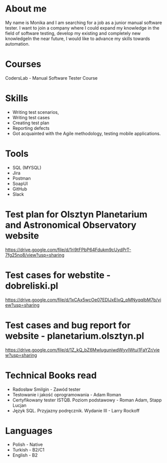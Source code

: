 # About me

My name is Monika and I am searching for a job as a junior manual software tester. I want to join a company where I could expand my knowledge in the field of software testing, develop my existing and completely new knowledgeIn the near future, I would like to advance my skills towards automation.

# Courses 

CodersLab - Manual Software Tester Course 

# Skills 

- Writing test scenarios, 
- Writing test cases 
- Creating test plan 
- Reporting defects 
- Got acquainted with the Agile methodology, testing mobile applications.

# Tools 
 - SQL (MYSQL)
 - Jira 
 - Postman 
 - SoapUI
 - GitHub 
 - Slack
 

# Test plan for Olsztyn Planetarium and Astronomical Observatory website

https://drive.google.com/file/d/1ri9tFPbP64Fdukm9cUydPrT-7fg25no8/view?usp=sharing

# Test cases for webstite - dobreliski.pl 

https://drive.google.com/file/d/1xCAx5wcOe07EDlJxEIxQ_pMNyqqlbM7b/view?usp=sharing

# Test cases and bug report for website - planetarium.olsztyn.pl

https://drive.google.com/file/d/1Z_kQ_bZ6MwluguniwdWyvlWtui1FaYZr/view?usp=sharing

# Technical Books read

- Radosław Smilgin - Zawód tester
- Testowanie i jakość oprogramowania - Adam Roman 
- Certyfikowany tester ISTQB. Poziom podstawowy - Roman Adam, Stapp Lucjan
- Język SQL. Przyjazny podręcznik. Wydanie III - Larry Rockoff

# Languages 
- Polish - Native 
- Turkish - B2/C1
- English - B2
